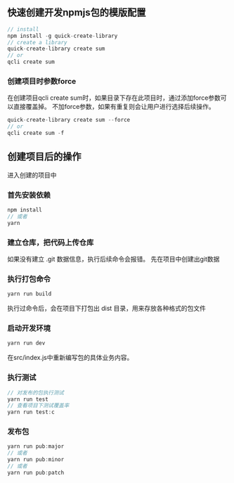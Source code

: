 ## 快速创建开发npmjs包的模版配置
``` javascript
// install
npm install -g quick-create-library 
// create a library
quick-create-library create sum
// or 
qcli create sum
```
### 创建项目时参数force
在创建项目qcli create sum时，如果目录下存在此项目时，通过添加force参数可以直接覆盖掉。
不加force参数，如果有重复则会让用户进行选择后续操作。
``` javascript
quick-create-library create sum --force
// or 
qcli create sum -f
```

## 创建项目后的操作
进入创建的项目中
### 首先安装依赖
``` javascript
npm install
// 或者
yarn
```
### 建立仓库，把代码上传仓库
如果没有建立 .git 数据信息，执行后续命令会报错。
先在项目中创建出git数据
### 执行打包命令
``` javascript
yarn run build
```
执行过命令后，会在项目下打包出 dist 目录，用来存放各种格式的包文件

### 启动开发环境
``` javascript
yarn run dev
```
在src/index.js中重新编写包的具体业务内容。
### 执行测试
``` javascript
// 对发布的包执行测试
yarn run test
// 查看项目下测试覆盖率
yarn run test:c
```

### 发布包
``` javascript
yarn run pub:major
// 或者
yarn run pub:minor
// 或者
yarn run pub:patch
```